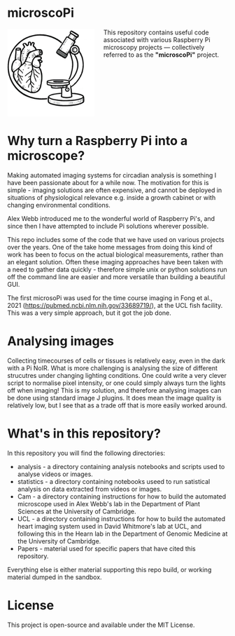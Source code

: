 # microscoPi

<div style="overflow: hidden;">
  <img src="https://raw.githubusercontent.com/comparativechrono/microscoPi/main/images/microscoPI%20v3.png" alt="MicroscoPI" width="200" style="float: left; margin-right: 20px;" />
  <div>
    This repository contains useful code associated with various Raspberry Pi microscopy projects — collectively referred to as the <strong>"microscoPi"</strong> project.
  </div>
</div>





# Why turn a Raspberry Pi into a microscope?

Making automated imaging systems for circadian analysis is something I have been passionate about for a while now. The motivation for this is simple - imaging solutions are often expensive, and cannot be deployed in situations of physiological relevance e.g. inside a growth cabinet or with changing environmental conditions.

Alex Webb introduced me to the wonderful world of Raspberry Pi's, and since then I have attempted to include Pi solutions wherever possible. 

This repo includes some of the code that we have used on various projects over the years. One of the take home messages from doing this kind of work has been to focus on the actual biological measurements, rather than an elegant solution. Often these imaging approaches have been taken with a need to gather data quickly - therefore simple unix or python solutions run off the command line are easier and more versatile than building a beautiful GUI.

The first microsoPi was used for the time course imaging in Fong et al., 2021 (https://pubmed.ncbi.nlm.nih.gov/33689719/), at the UCL fish facility. This was a very simple approach, but it got the job done.

# Analysing images

Collecting timecourses of cells or tissues is relatively easy, even in the dark with a Pi NoIR. What is more challenging is analysing the size of different strucutres under changing lighting conditions. One could write a very clever script to normalise pixel intensity, or one could simply always turn the lights off when imaging! This is my solution, and therefore analysing images can be done using standard image J plugins. It does mean the image quality is relatively low, but I see that as a trade off that is more easily worked around.

# What's in this repository?

In this repository you will find the following directories:
*    analysis - a directory containing analysis notebooks and scripts used to analyse videos or images.
*    statistics - a directory containing notebooks useed to run satistical analysis on data extracted from videos or images.
*    Cam - a directory containing instructions for how to build the automated microscope used in Alex Webb's lab in the Department of Plant Sciences at the University of Cambridge.
*    UCL - a directory containing instructions for how to build the automated heart imaging system used in David Whitmore's lab at UCL, and following this in the Hearn lab in the Department of Genomic Medicine at the University of Cambridge.
*    Papers - material used for specific papers that have cited this repository.

Everything else is either material supporting this repo build, or working material dumped in the sandbox.

# License
This project is open-source and available under the MIT License.
